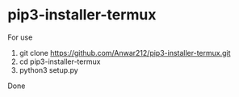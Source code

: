 # pip3-installer-termux
For use
1. git clone https://github.com/Anwar212/pip3-installer-termux.git
2. cd pip3-installer-termux
3. python3 setup.py

Done
